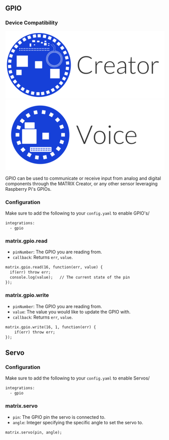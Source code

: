 ## GPIO

### Device Compatibility
<img class="creator-compatibility-icon" src="../../img/creator-icon.svg">
<img class="voice-compatibility-icon" src="../../img/voice-icon.svg">

GPIO can be used to communicate or receive input from analog and digital components through the MATRIX Creator, or any other sensor leveraging Raspberry Pi's GPIOs.

### Configuration
Make sure to add the following to your `config.yaml` to enable GPIO's/

```language-yaml
integrations:
  - gpio
```


### matrix.gpio.read
* `pinNumber`: The GPIO you are reading from.
* `callback`: Returns `err`, `value`.
```language-javascript
matrix.gpio.read(16, function(err, value) {
  if(err) throw err;
  console.log(value);	// The current state of the pin
});
```

### matrix.gpio.write
* `pinNumber`: The GPIO you are reading from.
* `value`: The value you would like to update the GPIO with.
* `callback`: Returns `err`, `value`.

```language-javascript
matrix.gpio.write(16, 1, function(err) {
	if(err) throw err;
});
```

## Servo

### Configuration
Make sure to add the following to your `config.yaml` to enable Servos/

```language-yaml
integrations:
  - gpio
```


### matrix.servo
* `pin`: The GPIO pin the servo is connected to.
* `angle`: Integer specifying the specific angle to set the servo to.
```language-javascript
matrix.servo(pin, angle);
```